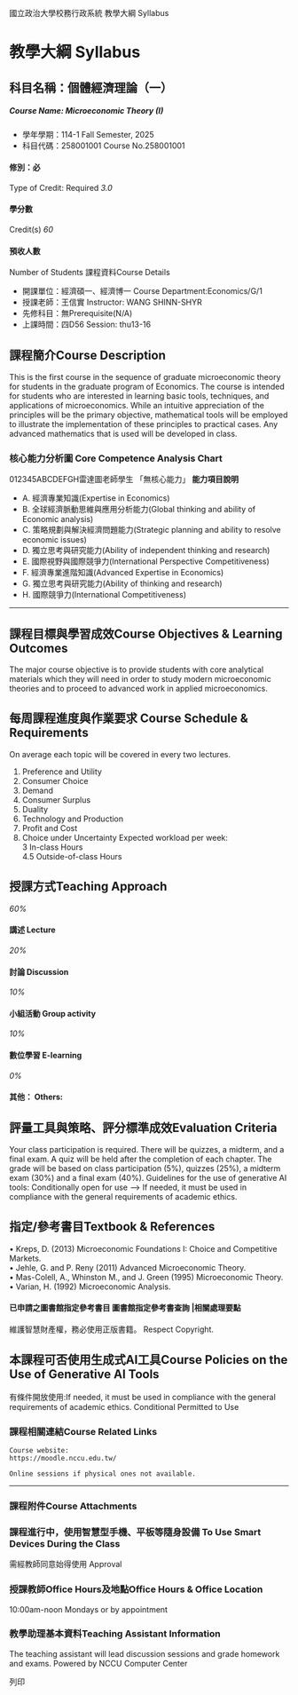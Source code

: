 國立政治大學校務行政系統 教學大綱 Syllabus
# 教學大綱 Syllabus
##  科目名稱：個體經濟理論（一） 
#####  Course Name: Microeconomic Theory (I)
  * 學年學期：114-1 Fall Semester, 2025 
  * 科目代碼：258001001 Course No.258001001


#### 修別：必
Type of Credit: Required 
_3.0_
#### 學分數
Credit(s)
_60_
#### 預收人數
Number of Students
課程資料Course Details
  * 開課單位：經濟碩一、經濟博一 Course Department:Economics/G/1 
  * 授課老師：王信實 Instructor: WANG SHINN-SHYR 
  * 先修科目：無Prerequisite(N/A)
  * 上課時間：四D56 Session: thu13-16


##  課程簡介Course Description
This is the first course in the sequence of graduate microeconomic theory for students in the graduate program of Economics. The course is intended for students who are interested in learning basic tools, techniques, and applications of microeconomics. While an intuitive appreciation of the principles will be the primary objective, mathematical tools will be employed to illustrate the implementation of these principles to practical cases. Any advanced mathematics that is used will be developed in class.
###  核心能力分析圖 Core Competence Analysis Chart
012345ABCDEFGH雷達圖老師學生
「無核心能力」 
**能力項目說明**
  * A. 經濟專業知識(Expertise in Economics)
  * B. 全球經濟脈動思維與應用分析能力(Global thinking and ability of Economic analysis)
  * C. 策略規劃與解決經濟問題能力(Strategic planning and ability to resolve economic issues)
  * D. 獨立思考與研究能力(Ability of independent thinking and research)
  * E. 國際視野與國際競爭力(International Perspective Competitiveness)
  * F. 經濟專業進階知識(Advanced Expertise in Economics)
  * G. 獨立思考與研究能力(Ability of thinking and research)
  * H. 國際競爭力(International Competitiveness)


* * *
##  課程目標與學習成效Course Objectives & Learning Outcomes 
The major course objective is to provide students with core analytical materials which they will need in order to study modern microeconomic theories and to proceed to advanced work in applied microeconomics.
##  每周課程進度與作業要求 Course Schedule & Requirements
On average each topic will be covered in every two lectures.   
  
1. Preference and Utility   
2. Consumer Choice   
3. Demand   
4. Consumer Surplus   
5. Duality   
6. Technology and Production   
7. Profit and Cost   
8. Choice under Uncertainty
Expected workload per week:  
3 In-class Hours  
4.5 Outside-of-class Hours
##  授課方式Teaching Approach
_60%_
####  講述 Lecture
_20%_
####  討論 Discussion
_10%_
####  小組活動 Group activity
_10%_
####  數位學習 E-learning
_0%_
####  其他： Others:
##  評量工具與策略、評分標準成效Evaluation Criteria
Your class participation is required. There will be quizzes, a midterm, and a final exam. A quiz will be held after the completion of each chapter. The grade will be based on class participation (5%), quizzes (25%), a midterm exam (30%) and a final exam (40%).
Guidelines for the use of generative AI tools: Conditionally open for use --> If needed, it must be used in compliance with the general requirements of academic ethics.
##  指定/參考書目Textbook & References
• Kreps, D. (2013) Microeconomic Foundations I: Choice and Competitive Markets.   
• Jehle, G. and P. Reny (2011) Advanced Microeconomic Theory.   
• Mas-Colell, A., Whinston M., and J. Green (1995) Microeconomic Theory.   
• Varian, H. (1992) Microeconomic Analysis.
####  已申請之圖書館指定參考書目  圖書館指定參考書查詢 |相關處理要點
維護智慧財產權，務必使用正版書籍。 Respect Copyright.
##  本課程可否使用生成式AI工具Course Policies on the Use of Generative AI Tools
有條件開放使用:If needed, it must be used in compliance with the general requirements of academic ethics. Conditional Permitted to Use 
###  課程相關連結Course Related Links
```
Course website:
https://moodle.nccu.edu.tw/

Online sessions if physical ones not available.

```

* * *
###  課程附件Course Attachments
###  課程進行中，使用智慧型手機、平板等隨身設備 To Use Smart Devices During the Class
需經教師同意始得使用  Approval
###  授課教師Office Hours及地點Office Hours & Office Location
10:00am-noon Mondays or by appointment
###  教學助理基本資料Teaching Assistant Information
The teaching assistant will lead discussion sessions and grade homework and exams.
Powered by NCCU Computer Center
  
列印

